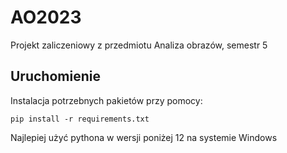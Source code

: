 # AO2023
Projekt zaliczeniowy z przedmiotu Analiza obrazów, semestr 5
## Uruchomienie
Instalacja potrzebnych pakietów przy pomocy:
```
pip install -r requirements.txt
```
Najlepiej użyć pythona w wersji poniżej 12 na systemie Windows
